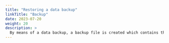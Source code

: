 ```yaml
---
title: "Restoring a data backup"
linkTitle: "Backup"
date: 2023-07-20
weight: 20
description: >
  By means of a data backup, a backup file is created which contains the entire data stored on the VitalControl device.
---
```

